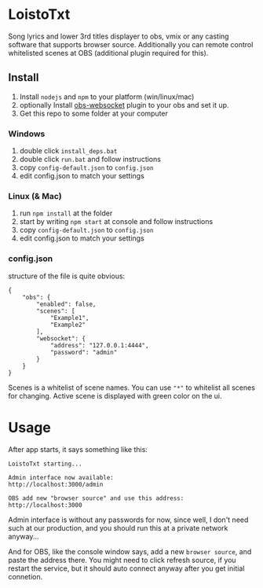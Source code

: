 # LoistoTxt
Song lyrics and lower 3rd titles displayer to obs, vmix or any casting software that supports browser source. Additionally you can remote control whitelisted scenes at OBS (additional plugin required for this).

## Install
    
1. Install `nodejs` and `npm` to your platform (win/linux/mac)
2. optionally Install [obs-websocket](https://github.com/Palakis/obs-websocket/releases) plugin to your obs and set it up.
3. Get this repo to some folder at your computer

### Windows

1. double click `install_deps.bat`
2. double click `run.bat` and follow instructions
3. copy `config-default.json` to `config.json`
4. edit config.json to match your settings

### Linux (& Mac)

1. run `npm install` at the folder
2. start by writing `npm start` at console and follow instructions
3. copy `config-default.json` to `config.json`
4. edit config.json to match your settings

### config.json

structure of the file is quite obvious:

    {
        "obs": {
            "enabled": false,
            "scenes": [
                "Example1",
                "Example2"
            ],
            "websocket": {
                "address": "127.0.0.1:4444",
                "password": "admin"
            }
        }
    }

Scenes is a whitelist of scene names. You can use `"*"` to whitelist all scenes for changing.
Active scene is displayed with green color on the ui.

# Usage

After app starts, it says something like this:
    
    LoistoTxt starting...
    
    Admin interface now available:
    http://localhost:3000/admin

    OBS add new "browser source" and use this address:
    http://localhost:3000


Admin interface is without any passwords for now, since well, I don't need such at our production, and you should run this at a private network anyway...

And for OBS, like the console window says, add a new `browser source`, and paste the address there. You might need to click refresh source, if you restart the service, but it should auto connect anyway after you get initial connetion.